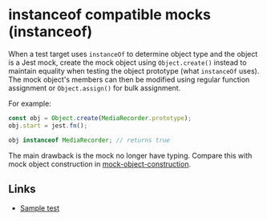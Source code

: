 # instanceof compatible mocks (instanceof)

When a test target uses `instanceOf` to determine object type and the object is a Jest mock, create the mock object using `Object.create()` instead to maintain equality when testing the object prototype (what `instanceOf` uses). The mock object's members can then be modified using regular function assignment or `Object.assign()` for bulk assignment.

For example:
```typescript
const obj = Object.create(MediaRecorder.prototype);
obj.start = jest.fn();

obj instanceof MediaRecorder; // returns true
```

The main drawback is the mock no longer have typing. Compare this with mock object construction in [mock-object-construction](./mock-object-construction.md).

## Links

* [Sample test](instanceof.spec.ts)
